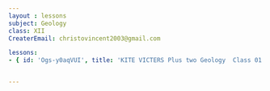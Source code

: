 ```yaml
--- 
layout : lessons 
subject: Geology
class: XII
CreaterEmail: christovincent2003@gmail.com

lessons:
- { id: 'Ogs-y0aqVUI', title: 'KITE VICTERS Plus two Geology  Class 01 (First Bell-ഫസ്റ്റ് ബെല്‍)' }


---
```

